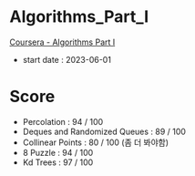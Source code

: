 # Algorithms_Part_I

[Coursera - Algorithms Part I](https://www.coursera.org/learn/algorithms-part1)

- start date : 2023-06-01

# Score

- Percolation : 94 / 100
- Deques and Randomized Queues : 89 / 100
- Collinear Points : 80 / 100 (좀 더 봐야함)
- 8 Puzzle : 94 / 100
- Kd Trees : 97 / 100